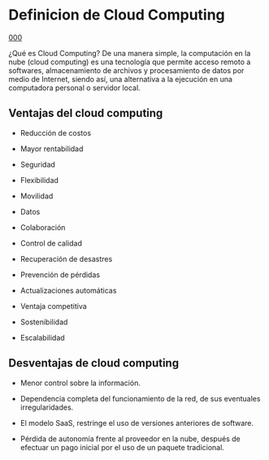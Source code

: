 # Definicion de Cloud Computing

[000](https://github.com/pdjarapa/cloud_dswac/raw/main/media/Cloud_Computing2.jpg)

¿Qué es Cloud Computing? 
De una manera simple, la computación en la nube (cloud computing) es una tecnología que permite acceso remoto a softwares, almacenamiento de archivos y procesamiento de datos por medio de Internet, siendo así, una alternativa a la ejecución en una computadora personal o servidor local.

## Ventajas del cloud computing

- Reducción de costos

- Mayor rentabilidad

- Seguridad

- Flexibilidad

- Movilidad

- Datos

- Colaboración

- Control de calidad

- Recuperación de desastres

- Prevención de pérdidas

- Actualizaciones automáticas

- Ventaja competitiva

- Sostenibilidad

- Escalabilidad


## Desventajas de cloud computing

+ Menor control sobre la información.

+ Dependencia completa del funcionamiento de la red, de sus eventuales irregularidades.

+ El modelo SaaS, restringe el uso de versiones anteriores de software.

+ Pérdida de autonomía frente al proveedor en la nube, después de efectuar un pago inicial por el uso de un paquete tradicional.